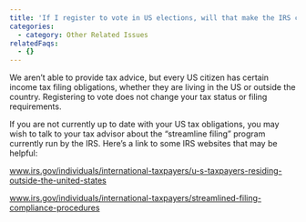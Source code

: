 ```yaml
---
title: 'If I register to vote in US elections, will that make the IRS come calling?'
categories:
  - category: Other Related Issues
relatedFaqs:
  - {}
---
```

We aren’t able to provide tax advice, but every US citizen has certain income tax filing obligations, whether they are living in the US or outside the country. Registering to vote does not change your tax status or filing requirements. 

If you are not currently up to date with your US tax obligations, you may wish to talk to your tax advisor about the “streamline filing” program currently run by the IRS. Here’s a link to some IRS websites that may be helpful: 

www.irs.gov/individuals/international-taxpayers/u-s-taxpayers-residing-outside-the-united-states


www.irs.gov/individuals/international-taxpayers/streamlined-filing-compliance-procedures
